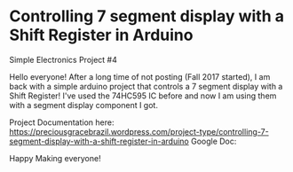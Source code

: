 # Controlling 7 segment display with a Shift Register in Arduino
Simple Electronics Project #4


Hello everyone! After a long time of not posting (Fall 2017 started), I am back with a simple arduino project that controls a 7 segment display with a Shift Register! I've used the 74HC595 IC before and now I am using them with a segment display component I got. 

Project Documentation here: https://preciousgracebrazil.wordpress.com/project-type/controlling-7-segment-display-with-a-shift-register-in-arduino
Google Doc: 

Happy Making everyone!
